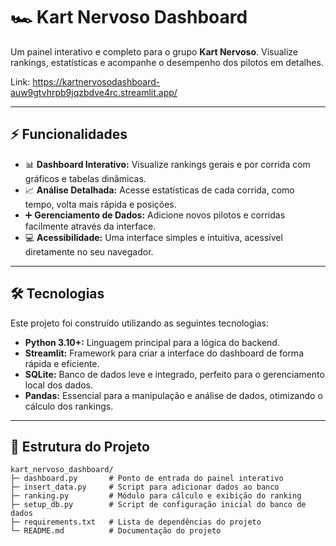 # 🏎️ Kart Nervoso Dashboard

Um painel interativo e completo para o grupo **Kart Nervoso**. Visualize rankings, estatísticas e acompanhe o desempenho dos pilotos em detalhes.

Link: https://kartnervosodashboard-auw9gtvhrpb9jqzbdve4rc.streamlit.app/


---
## ⚡ Funcionalidades

* 📊 **Dashboard Interativo:** Visualize rankings gerais e por corrida com gráficos e tabelas dinâmicas.
* 📈 **Análise Detalhada:** Acesse estatísticas de cada corrida, como tempo, volta mais rápida e posições.
* ➕ **Gerenciamento de Dados:** Adicione novos pilotos e corridas facilmente através da interface.
* 💻 **Acessibilidade:** Uma interface simples e intuitiva, acessível diretamente no seu navegador.

---
## 🛠️ Tecnologias

Este projeto foi construído utilizando as seguintes tecnologias:

* **Python 3.10+:** Linguagem principal para a lógica do backend.
* **Streamlit:** Framework para criar a interface do dashboard de forma rápida e eficiente.
* **SQLite:** Banco de dados leve e integrado, perfeito para o gerenciamento local dos dados.
* **Pandas:** Essencial para a manipulação e análise de dados, otimizando o cálculo dos rankings.

---

## 📂 Estrutura do Projeto
```
kart_nervoso_dashboard/
├─ dashboard.py       # Ponto de entrada do painel interativo
├─ insert_data.py     # Script para adicionar dados ao banco
├─ ranking.py         # Módulo para cálculo e exibição do ranking
├─ setup_db.py        # Script de configuração inicial do banco de dados
├─ requirements.txt   # Lista de dependências do projeto
└─ README.md          # Documentação do projeto
```
